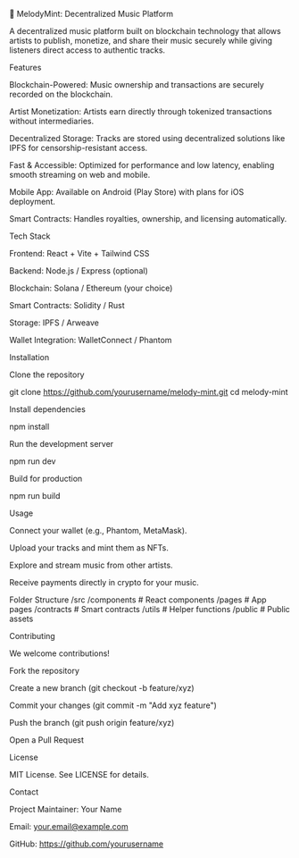 🎵 MelodyMint: Decentralized Music Platform

A decentralized music platform built on blockchain technology that allows artists to publish, monetize, and share their music securely while giving listeners direct access to authentic tracks.

Features

Blockchain-Powered: Music ownership and transactions are securely recorded on the blockchain.

Artist Monetization: Artists earn directly through tokenized transactions without intermediaries.

Decentralized Storage: Tracks are stored using decentralized solutions like IPFS for censorship-resistant access.

Fast & Accessible: Optimized for performance and low latency, enabling smooth streaming on web and mobile.

Mobile App: Available on Android (Play Store) with plans for iOS deployment.

Smart Contracts: Handles royalties, ownership, and licensing automatically.

Tech Stack

Frontend: React + Vite + Tailwind CSS

Backend: Node.js / Express (optional)

Blockchain: Solana / Ethereum (your choice)

Smart Contracts: Solidity / Rust

Storage: IPFS / Arweave

Wallet Integration: WalletConnect / Phantom

Installation

Clone the repository

git clone https://github.com/yourusername/melody-mint.git
cd melody-mint


Install dependencies

npm install


Run the development server

npm run dev


Build for production

npm run build

Usage

Connect your wallet (e.g., Phantom, MetaMask).

Upload your tracks and mint them as NFTs.

Explore and stream music from other artists.

Receive payments directly in crypto for your music.

Folder Structure
/src
  /components       # React components
  /pages            # App pages
  /contracts        # Smart contracts
  /utils            # Helper functions
/public             # Public assets

Contributing

We welcome contributions!

Fork the repository

Create a new branch (git checkout -b feature/xyz)

Commit your changes (git commit -m "Add xyz feature")

Push the branch (git push origin feature/xyz)

Open a Pull Request

License

MIT License. See LICENSE
 for details.

Contact

Project Maintainer: Your Name

Email: your.email@example.com

GitHub: https://github.com/yourusername

